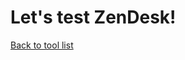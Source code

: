 <body>
    <h1>Let's test ZenDesk!</h1>
    <p>
        <a href="https://socialspacedev.github.io/chat-tools/index">Back to tool list</a>
    </p>

<!-- Start of gettimely Zendesk Widget script -->
<script id="ze-snippet" src="https://static.zdassets.com/ekr/snippet.js?key=a91077c1-2ba1-4815-8933-6cb6ea044b53"> </script>
<!-- End of gettimely Zendesk Widget script -->
</body>
